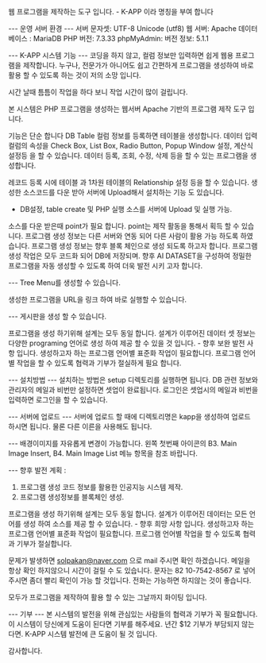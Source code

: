 웹 프로그램을 제작하는 도구 입니다. - K-APP 이라 명칭을 부여 합니다

--- 운영 서버 환경 ---
서버 문자셋: UTF-8 Unicode (utf8)
웹 서버: Apache
데이터베이스 : MariaDB
PHP 버전: 7.3.33
phpMyAdmin: 버전 정보: 5.1.1

--- K-APP 시스템 기능 ---
코딩을 하지 않고, 컬럼 정보만 입력하면 쉽게 웹용 프로그램을 제작합니다.
누구나, 전문가가 아니어도 쉽고 간편하게 프로그램을 생성하여 바로 활용 할 수 있도록 하는 것이 저의 소망 입니다.

시간 날때 틈틈이 작업을 하다 보니 작업 시간이 많이 걸립니다.

본 시스템은 PHP 프로그램을 생성하는 웹서버 Apache 기반의 프로그램 제작 도구 입니다.

기능은 단순 합니다
DB Table 컬럼 정보를 등록하면 테이블을 생성합니다.
데이터 입력 컬럼의 속성을 Check Box, List Box, Radio Button, Popup Window 설정, 계산식 설정등 을 할 수 있습니다.
데이터 등록, 조회, 수정, 삭제 등을 할 수 있는 프로그램을 생성합니다.

레코드 등록 시에 테이블 과 1차원 테이블의 Relationship 설정 등을 할 수 있습니다.
생성한 소스코드를 다운 받아 서버에 Upload해서 설치하는 기능 도 있습니다.
- DB설정, table create 및 PHP 실행 소스를 서버에 Upload 및 실행 가능.

소스를 다운 받은때 point가 필요 합니다. point는 제작 활동을 통해서 획득 할 수 있습니다.
프로그램 생성 정보는 다른 서버와 연동 되어 다른 사람이 활용 가능 하도록 하였습니다. 
프로그램 생성 정보는 향후 블록 체인으로 생성 되도록 하고자 합니다.
프로그램 생성 작업은 모두 코드화 되어 DB에 저장되며.
향후 AI DATASET을 구성하여 정밀한 프로그램을 자동 생성할 수 있도록 하여 더욱 발전 시키 고자  합니다.

--- Tree Menu를 생성할 수 있습니다.

생성한 프로그램을 URL을 링크 하여 바로 실행할 수 있습니다.

--- 게시판을 생성 할 수 있습니다.

프로그램을 생성 하기위해 설계는 모두 동일 합니다.
설계가 이루어진 데이터 셋 정보는 다양한 programing 언어로 생성 하여 제공 할 수 있을 것 입니다. - 향후 보완 발전 사항 입니다.
생성하고자 하는 프로그램 언어별 표준화 작업이 필요합니다. 
프로그램 언어별 작업을 할 수 있도록 협력과 기부가 절실하게 필요 합니다.

--- 설치방법 ---
설치하는 방법은 setup 디렉토리를 실행하면 됩니다.
DB 관련 정보와 관리자의 메일과 비번만 설정하면 셋업이 완료됩니다.
로그인은 셋업시의 메일과 비번을 입력하면 로그인을 할 수 있습니다.

--- 서버에 업로드 ---
서버에 업로드 할 때에 디렉토리명은 kapp을 생성하여 업로드 하시면 됩니다.
물론 다른 이른을 사용해도 됩니다. 

--- 배경이미지를 자유롭게 변경이 가능합니다.
왼쪽 첫번째 아이콘의 B3. Main Image Insert, B4. Main Image List 메뉴 항목을 참조 바랍니다.

--- 향후 발전 계획 : 
1. 프로그램 생성 코드 정보를 활용한 인공지능 시스템 제작.
2. 프로그램 생성정보를 블록체인 생성.
 
프로그램을 생성 하기위해 설계는 모두 동일 합니다.
설계가 이루어진 데이터는 모든 언어를 생성 하여 소스를 제공 할 수 있습니다. - 향후 희망 사항 입니다.
생성하고자 하는 프로그램 언어별 표준화 작업이 필요합니다. 
프로그램 언어별 작업을 할 수 있도록 협력과 기부가 절실합니다.

문제가 발생하면 solpakan@naver.com 으로 mail 주시면 확인 하겠습니다.
메일을 항상 확인 하지않으니 시간이 걸릴 수 도 있습니다.
문자는 82 10-7542-8567 로 넣어 주시면 좀더 빨리 확인이 가능 할 것입니다.
전화는 가능하면 하지않는 것이 좋습니다. 

모두가 프로그램을 제작하여 활용 할 수 있는 그날까지 화이팅 입니다.

--- 기부 ---
본 시스템의 발전을 위해 관심있는 사람들의 협력과 기부가 꼭 필요합니다.
이 시스템이 당신에게 도움이 된다면 기부를 해주세요.
년간 $12 기부가 부담되지 않는다면.
K-APP 시스템 발전에 큰 도움이 될 것 입니다.

감사합니다.

